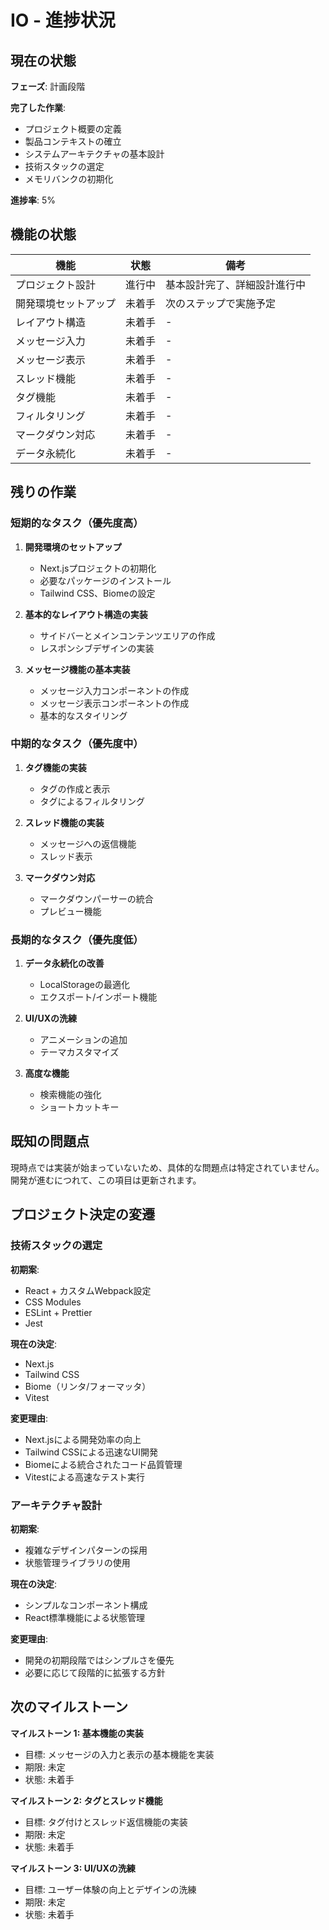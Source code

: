 # IO - 進捗状況

## 現在の状態

**フェーズ**: 計画段階

**完了した作業**:
- プロジェクト概要の定義
- 製品コンテキストの確立
- システムアーキテクチャの基本設計
- 技術スタックの選定
- メモリバンクの初期化

**進捗率**: 5%

## 機能の状態

| 機能 | 状態 | 備考 |
|------|------|------|
| プロジェクト設計 | 進行中 | 基本設計完了、詳細設計進行中 |
| 開発環境セットアップ | 未着手 | 次のステップで実施予定 |
| レイアウト構造 | 未着手 | - |
| メッセージ入力 | 未着手 | - |
| メッセージ表示 | 未着手 | - |
| スレッド機能 | 未着手 | - |
| タグ機能 | 未着手 | - |
| フィルタリング | 未着手 | - |
| マークダウン対応 | 未着手 | - |
| データ永続化 | 未着手 | - |

## 残りの作業

### 短期的なタスク（優先度高）

1. **開発環境のセットアップ**
   - Next.jsプロジェクトの初期化
   - 必要なパッケージのインストール
   - Tailwind CSS、Biomeの設定

2. **基本的なレイアウト構造の実装**
   - サイドバーとメインコンテンツエリアの作成
   - レスポンシブデザインの実装

3. **メッセージ機能の基本実装**
   - メッセージ入力コンポーネントの作成
   - メッセージ表示コンポーネントの作成
   - 基本的なスタイリング

### 中期的なタスク（優先度中）

1. **タグ機能の実装**
   - タグの作成と表示
   - タグによるフィルタリング

2. **スレッド機能の実装**
   - メッセージへの返信機能
   - スレッド表示

3. **マークダウン対応**
   - マークダウンパーサーの統合
   - プレビュー機能

### 長期的なタスク（優先度低）

1. **データ永続化の改善**
   - LocalStorageの最適化
   - エクスポート/インポート機能

2. **UI/UXの洗練**
   - アニメーションの追加
   - テーマカスタマイズ

3. **高度な機能**
   - 検索機能の強化
   - ショートカットキー

## 既知の問題点

現時点では実装が始まっていないため、具体的な問題点は特定されていません。開発が進むにつれて、この項目は更新されます。

## プロジェクト決定の変遷

### 技術スタックの選定

**初期案**:
- React + カスタムWebpack設定
- CSS Modules
- ESLint + Prettier
- Jest

**現在の決定**:
- Next.js
- Tailwind CSS
- Biome（リンタ/フォーマッタ）
- Vitest

**変更理由**:
- Next.jsによる開発効率の向上
- Tailwind CSSによる迅速なUI開発
- Biomeによる統合されたコード品質管理
- Vitestによる高速なテスト実行

### アーキテクチャ設計

**初期案**:
- 複雑なデザインパターンの採用
- 状態管理ライブラリの使用

**現在の決定**:
- シンプルなコンポーネント構成
- React標準機能による状態管理

**変更理由**:
- 開発の初期段階ではシンプルさを優先
- 必要に応じて段階的に拡張する方針

## 次のマイルストーン

**マイルストーン 1: 基本機能の実装**
- 目標: メッセージの入力と表示の基本機能を実装
- 期限: 未定
- 状態: 未着手

**マイルストーン 2: タグとスレッド機能**
- 目標: タグ付けとスレッド返信機能の実装
- 期限: 未定
- 状態: 未着手

**マイルストーン 3: UI/UXの洗練**
- 目標: ユーザー体験の向上とデザインの洗練
- 期限: 未定
- 状態: 未着手
